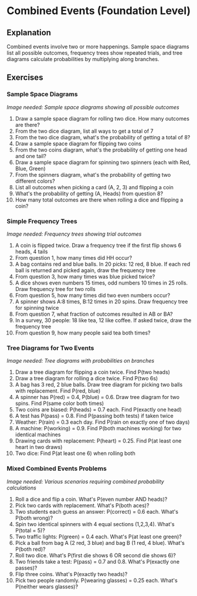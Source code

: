 # Combined Events (Foundation Level)

## Explanation
Combined events involve two or more happenings. Sample space diagrams list all possible outcomes, frequency trees show repeated trials, and tree diagrams calculate probabilities by multiplying along branches.

## Exercises

### Sample Space Diagrams
*Image needed: Sample space diagrams showing all possible outcomes*
1. Draw a sample space diagram for rolling two dice. How many outcomes are there?
2. From the two dice diagram, list all ways to get a total of 7
3. From the two dice diagram, what's the probability of getting a total of 8?
4. Draw a sample space diagram for flipping two coins
5. From the two coins diagram, what's the probability of getting one head and one tail?
6. Draw a sample space diagram for spinning two spinners (each with Red, Blue, Green)
7. From the spinners diagram, what's the probability of getting two different colors?
8. List all outcomes when picking a card (A, 2, 3) and flipping a coin
9. What's the probability of getting (A, Heads) from question 8?
10. How many total outcomes are there when rolling a dice and flipping a coin?

### Simple Frequency Trees
*Image needed: Frequency trees showing trial outcomes*
1. A coin is flipped twice. Draw a frequency tree if the first flip shows 6 heads, 4 tails
2. From question 1, how many times did HH occur?
3. A bag contains red and blue balls. In 20 picks: 12 red, 8 blue. If each red ball is returned and picked again, draw the frequency tree
4. From question 3, how many times was blue picked twice?
5. A dice shows even numbers 15 times, odd numbers 10 times in 25 rolls. Draw frequency tree for two rolls
6. From question 5, how many times did two even numbers occur?
7. A spinner shows A:8 times, B:12 times in 20 spins. Draw frequency tree for spinning twice
8. From question 7, what fraction of outcomes resulted in AB or BA?
9. In a survey, 30 people: 18 like tea, 12 like coffee. If asked twice, draw the frequency tree
10. From question 9, how many people said tea both times?

### Tree Diagrams for Two Events
*Image needed: Tree diagrams with probabilities on branches*
1. Draw a tree diagram for flipping a coin twice. Find P(two heads)
2. Draw a tree diagram for rolling a dice twice. Find P(two 6s)
3. A bag has 3 red, 2 blue balls. Draw tree diagram for picking two balls with replacement. Find P(red, blue)
4. A spinner has P(red) = 0.4, P(blue) = 0.6. Draw tree diagram for two spins. Find P(same color both times)
5. Two coins are biased: P(heads) = 0.7 each. Find P(exactly one head)
6. A test has P(pass) = 0.8. Find P(passing both tests) if taken twice
7. Weather: P(rain) = 0.3 each day. Find P(rain on exactly one of two days)
8. A machine: P(working) = 0.9. Find P(both machines working) for two identical machines
9. Drawing cards with replacement: P(heart) = 0.25. Find P(at least one heart in two draws)
10. Two dice: Find P(at least one 6) when rolling both

### Mixed Combined Events Problems
*Image needed: Various scenarios requiring combined probability calculations*
1. Roll a dice and flip a coin. What's P(even number AND heads)?
2. Pick two cards with replacement. What's P(both aces)?
3. Two students each guess an answer: P(correct) = 0.6 each. What's P(both wrong)?
4. Spin two identical spinners with 4 equal sections (1,2,3,4). What's P(total = 5)?
5. Two traffic lights: P(green) = 0.4 each. What's P(at least one green)?
6. Pick a ball from bag A (2 red, 3 blue) and bag B (1 red, 4 blue). What's P(both red)?
7. Roll two dice. What's P(first die shows 6 OR second die shows 6)?
8. Two friends take a test: P(pass) = 0.7 and 0.8. What's P(exactly one passes)?
9. Flip three coins. What's P(exactly two heads)?
10. Pick two people randomly. P(wearing glasses) = 0.25 each. What's P(neither wears glasses)?